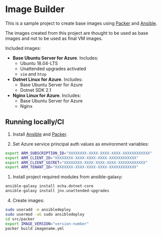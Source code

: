 # Image Builder

This is a sample project to create base images using [Packer](https://www.packer.io/) and [Ansible](https://www.ansible.com/).

The images created from this project are thought to be used as base images and not to be used as final VM images.

Included images:

- **Base Ubuntu Server for Azure**. Includes:
  - Ubuntu 18.04-LTS
  - Unattended upgrades activated
  - `vim` and `htop`
- **Dotnet Linux for Azure**. Includes:
  - Base Ubuntu Server for Azure
  - Dotnet SDK 2.1
- **Nginx Linux for Azure**. Includes:
  - Base Ubuntu Server for Azure
  - Nginx

## Running locally/CI

1. Install [Ansible](https://docs.ansible.com/ansible/2.3/intro_installation.html) and [Packer](https://www.packer.io/docs/install/index.html).

2. Set Azure service principal auth values as environment variables:

```bash
export ARM_SUBSCRIPTION_ID="XXXXXXXX-XXXX-XXXX-XXXX-XXXXXXXXXXXX"
export ARM_CLIENT_ID="XXXXXXXX-XXXX-XXXX-XXXX-XXXXXXXXXXXX"
export ARM_CLIENT_SECRET="XXXXXXXX-XXXX-XXXX-XXXX-XXXXXXXXXXXX"
export ARM_TENANT_ID="XXXXXXXX-XXXX-XXXX-XXXX-XXXXXXXXXXXX"
```


1. Install project required modules from ansible-galaxy:

```bash
ansible-galaxy install ocha.dotnet-core
ansible-galaxy install jnv.unattended-upgrades
```

4. Create images:

```bash
sudo useradd -m ansibledeploy
sudo usermod -aG sudo ansibledeploy
cd src/packer
export IMAGE_VERSION="version-number"
packer build imagename.yml
```
